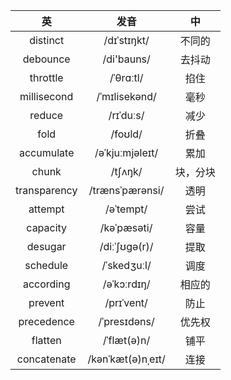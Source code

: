|      英       |        发音         |  中   |
|:------------:|:-----------------:|:----:|
|   distinct   |    /dɪˈstɪŋkt/    | 不同的  |
|   debounce   |    /di'bauns/     | 去抖动  |
|   throttle   |     /ˈθrɑːtl/     |  掐住  |
| millisecond  |   /ˈmɪlisekənd/   |  毫秒  |
|    reduce    |     /rɪˈduːs/     |  减少  |
|     fold     |      /foʊld/      |  折叠  |
|  accumulate  |  /əˈkjuːmjəleɪt/  |  累加  |
|    chunk     |      /tʃʌŋk/      | 块，分块 |
| transparency |  /trænsˈpærənsi/  |  透明  |
|   attempt    |     /əˈtempt/     |  尝试  |
|   capacity   |    /kəˈpæsəti/    |  容量  |
|   desugar    |   /diːˈʃʊɡə(r)/   |  提取  |
|   schedule   |    /ˈskedʒuːl/    |  调度  |
|  according   |    /əˈkɔːrdɪŋ/    | 相应的  |
|   prevent    |    /prɪˈvent/     |  防止  |
|  precedence  |   /ˈpresɪdəns/    | 优先权  |
|   flatten    |    /ˈflæt(ə)n/    |  铺平  |
| concatenate  | /kənˈkæt(ə)nˌeɪt/ |  连接  |
